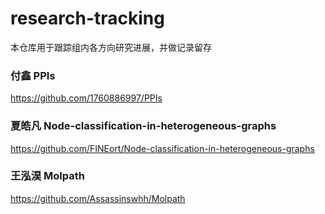 # research-tracking
本仓库用于跟踪组内各方向研究进展，并做记录留存

### 付鑫 PPIs
https://github.com/1760886997/PPIs
### 夏皓凡 Node-classification-in-heterogeneous-graphs
https://github.com/FINEort/Node-classification-in-heterogeneous-graphs
### 王泓淏 Molpath
https://github.com/Assassinswhh/Molpath
